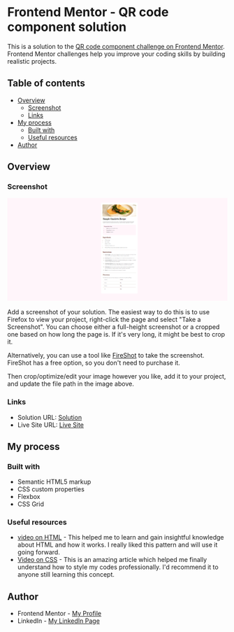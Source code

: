 # Frontend Mentor - QR code component solution

This is a solution to the [QR code component challenge on Frontend Mentor](https://www.frontendmentor.io/challenges/qr-code-component-iux_sIO_H). Frontend Mentor challenges help you improve your coding skills by building realistic projects. 

## Table of contents

- [Overview](#overview)
  - [Screenshot](#screenshot)
  - [Links](#links)
- [My process](#my-process)
  - [Built with](#built-with)
  - [Useful resources](#useful-resources)
- [Author](#author)


## Overview

### Screenshot

![](Recipe-preview.png)

Add a screenshot of your solution. The easiest way to do this is to use Firefox to view your project, right-click the page and select "Take a Screenshot". You can choose either a full-height screenshot or a cropped one based on how long the page is. If it's very long, it might be best to crop it.

Alternatively, you can use a tool like [FireShot](https://getfireshot.com/) to take the screenshot. FireShot has a free option, so you don't need to purchase it. 

Then crop/optimize/edit your image however you like, add it to your project, and update the file path in the image above.


### Links

- Solution URL: [Solution](https://github.com/Solataiwo-15/Recipe-page)
- Live Site URL: [Live Site](https://recipe-page-alpha-navy.vercel.app/)

## My process

### Built with

- Semantic HTML5 markup
- CSS custom properties
- Flexbox
- CSS Grid


### Useful resources

- [video on HTML](https://youtu.be/916GWv2Qs08?si=JsBMLzR6ECvkX2ic) - This helped me to learn and gain insightful knowledge about HTML and how it works. I really liked this pattern and will use it going forward.
- [Video on CSS](https://youtu.be/OXGznpKZ_sA?si=6fIG2ENTPmG7glFl) - This is an amazing article which helped me finally understand how to style my  codes professionally. I'd recommend it to anyone still learning this concept.


## Author

- Frontend Mentor - [My Profile](https://www.frontendmentor.io/profile/Solataiwo-15)
- LinkedIn - [My LinkedIn Page](https://www.linkedin.com/in/ahmad-taiwo/)



